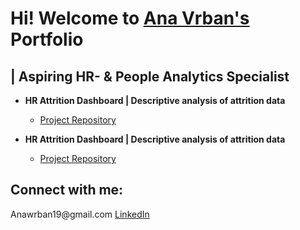 <h1>Hi! Welcome to
 <a href = "https://www.linkedin.com/in/ana-vrban-005390144/"> Ana Vrban's</a> 
 Portfolio</h1> 
 <h2> | Aspiring HR- & People Analytics Specialist</h2>


- <b>HR Attrition Dashboard | Descriptive analysis of attrition data</b>
    -  <a> [Project Repository](https://github.com/AnaVrban/HR-Attrition-Dashboard) </a>

- <b>HR Attrition Dashboard | Descriptive analysis of attrition data</b>
    -  <a> [Project Repository](https://github.com/AnaVrban/HR-Attrition-Dashboard) </a>  
  

<h2> Connect with me: </h2>
<a> Anawrban19@gmail.com</a>
<a href = "https://www.linkedin.com/in/ana-vrban-005390144/" > LinkedIn</a>
